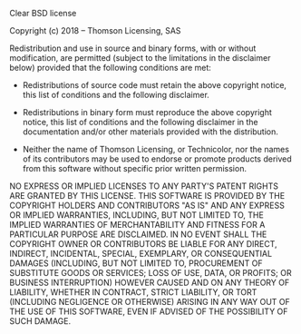 Clear BSD license

Copyright (c) 2018 – Thomson Licensing, SAS

Redistribution and use in source and binary forms, with or without modification, 
are permitted (subject to the limitations in the disclaimer below) provided that
the following conditions are met:

* Redistributions of source code must retain the above copyright notice, this 
list of conditions and the following disclaimer.

* Redistributions in binary form must reproduce the above copyright notice, 
this list of conditions and the following disclaimer in the documentation 
and/or other materials provided with the distribution.

* Neither the name of Thomson Licensing, or Technicolor, nor the names of its 
contributors may be used to endorse or promote products derived from this 
software without specific prior written permission.

NO EXPRESS OR IMPLIED LICENSES TO ANY PARTY'S PATENT RIGHTS ARE GRANTED BY THIS 
LICENSE.  THIS SOFTWARE IS PROVIDED BY THE COPYRIGHT HOLDERS AND CONTRIBUTORS 
"AS IS" AND ANY EXPRESS OR IMPLIED WARRANTIES, INCLUDING, BUT NOT LIMITED TO, 
THE IMPLIED WARRANTIES OF MERCHANTABILITY AND FITNESS FOR A PARTICULAR PURPOSE 
ARE DISCLAIMED. IN NO EVENT SHALL THE COPYRIGHT OWNER OR CONTRIBUTORS BE LIABLE 
FOR ANY DIRECT, INDIRECT, INCIDENTAL, SPECIAL, EXEMPLARY, OR CONSEQUENTIAL 
DAMAGES (INCLUDING, BUT NOT LIMITED TO, PROCUREMENT OF SUBSTITUTE GOODS OR 
SERVICES; LOSS OF USE, DATA, OR PROFITS; OR BUSINESS INTERRUPTION) HOWEVER 
CAUSED AND ON ANY THEORY OF LIABILITY, WHETHER IN CONTRACT, STRICT LIABILITY, OR 
TORT (INCLUDING NEGLIGENCE OR OTHERWISE) ARISING IN ANY WAY OUT OF THE USE OF 
THIS SOFTWARE, EVEN IF ADVISED OF THE POSSIBILITY OF SUCH DAMAGE.
